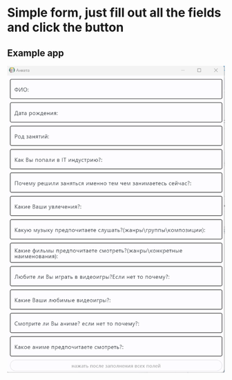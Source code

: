 # Simple form, just fill out all the fields and click the button

## Example app
![Image alt](https://github.com/popwow47/Anketa/blob/main/Screenshot_1.png)

